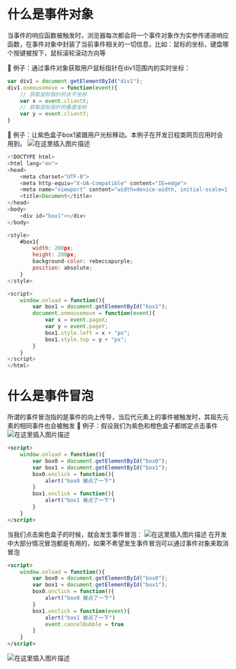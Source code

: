 ﻿# 什么是事件对象
当事件的响应函数被触发时，浏览器每次都会将一个事件对象作为实参传递进响应函数，在事件对象中封装了当前事件相关的一切信息，比如：鼠标的坐标，键盘哪个按键被按下，鼠标滚轮滚动方向等

🌰 例子：通过事件对象获取用户鼠标指针在div1范围内的实时坐标：

```javascript
var div1 = document.getElementById("div1");
div1.onmousemove = function(event){
	// 获取鼠标指针的水平坐标
	var x = event.clientX;
	// 获取鼠标指针的垂直坐标
	var y = event.clientY;
}
```
🌰 例子：让紫色盒子box1紧跟用户光标移动。本例子在开发日程类网页应用时会用到。
![在这里插入图片描述](https://img-blog.csdnimg.cn/d52bb2d2f9404483bf462783a95a7843.png?x-oss-process=image/watermark,type_d3F5LXplbmhlaQ,shadow_50,text_Q1NETiBAQ2h1YW5ZYW5nIENoZW4=,size_20,color_FFFFFF,t_70,g_se,x_16)
```javascript
<!DOCTYPE html>
<html lang="en">
<head>
    <meta charset="UTF-8">
    <meta http-equiv="X-UA-Compatible" content="IE=edge">
    <meta name="viewport" content="width=device-width, initial-scale=1.0">
    <title>Document</title>
</head>
<body>
    <div id="box1"></div>
</body>

<style>
    #box1{
        width: 200px;
        height: 200px;
        background-color: rebeccapurple;
        position: absolute;
    }
</style>

<script>
    window.onload = function(){
        var box1 = document.getElementById("box1");
        document.onmousemove = function(event){
            var x = event.pageX;
            var y = event.pageY;
            box1.style.left = x + "px";
            box1.style.top = y + "px";
        }
    }
</script>
</html>
```
# 什么是事件冒泡
所谓的事件冒泡指的是事件的向上传导，当后代元素上的事件被触发时，其祖先元素的相同事件也会被触发
🌰 例子：假设我们为紫色和橙色盒子都绑定点击事件
![在这里插入图片描述](https://img-blog.csdnimg.cn/8b47f0d772bb41af874d160861dd2bce.png?x-oss-process=image/watermark,type_d3F5LXplbmhlaQ,shadow_50,text_Q1NETiBAQ2h1YW5ZYW5nIENoZW4=,size_20,color_FFFFFF,t_70,g_se,x_16)
```html
<script>
    window.onload = function(){
        var box0 = document.getElementById("box0");
        var box1 = document.getElementById("box1");
        box0.onclick = function(){
            alert("box0 被点了一下")
        }
        box1.onclick = function(){
            alert("box1 被点了一下")
        }
    }
</script>
```
当我们点击紫色盒子的时候，就会发生事件冒泡：
![在这里插入图片描述](https://img-blog.csdnimg.cn/b85e8ec44ce3476a9bb9df9ecff75e23.png?x-oss-process=image/watermark,type_d3F5LXplbmhlaQ,shadow_50,text_Q1NETiBAQ2h1YW5ZYW5nIENoZW4=,size_20,color_FFFFFF,t_70,g_se,x_16)
在开发中大部分情况冒泡都是有用的，如果不希望发生事件冒泡可以通过事件对象来取消冒泡

```html
<script>
    window.onload = function(){
        var box0 = document.getElementById("box0");
        var box1 = document.getElementById("box1");
        box0.onclick = function(){
            alert("box0 被点了一下")
        }
        box1.onclick = function(event){
            alert("box1 被点了一下")
            event.cancelBubble = true
        }
    }
</script>
```
![在这里插入图片描述](https://img-blog.csdnimg.cn/0ec0a58029ee47abb821357bf4c1e3f2.png?x-oss-process=image/watermark,type_d3F5LXplbmhlaQ,shadow_50,text_Q1NETiBAQ2h1YW5ZYW5nIENoZW4=,size_20,color_FFFFFF,t_70,g_se,x_16)


